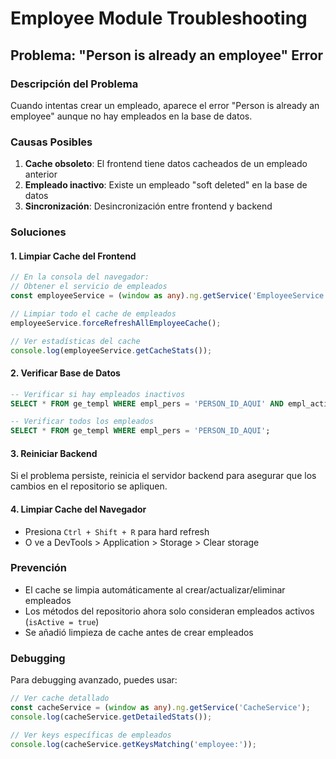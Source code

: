 # Employee Module Troubleshooting

## Problema: "Person is already an employee" Error

### Descripción del Problema
Cuando intentas crear un empleado, aparece el error "Person is already an employee" aunque no hay empleados en la base de datos.

### Causas Posibles
1. **Cache obsoleto**: El frontend tiene datos cacheados de un empleado anterior
2. **Empleado inactivo**: Existe un empleado "soft deleted" en la base de datos
3. **Sincronización**: Desincronización entre frontend y backend

### Soluciones

#### 1. Limpiar Cache del Frontend
```typescript
// En la consola del navegador:
// Obtener el servicio de empleados
const employeeService = (window as any).ng.getService('EmployeeService');

// Limpiar todo el cache de empleados
employeeService.forceRefreshAllEmployeeCache();

// Ver estadísticas del cache
console.log(employeeService.getCacheStats());
```

#### 2. Verificar Base de Datos
```sql
-- Verificar si hay empleados inactivos
SELECT * FROM ge_templ WHERE empl_pers = 'PERSON_ID_AQUI' AND empl_acti = false;

-- Verificar todos los empleados
SELECT * FROM ge_templ WHERE empl_pers = 'PERSON_ID_AQUI';
```

#### 3. Reiniciar Backend
Si el problema persiste, reinicia el servidor backend para asegurar que los cambios en el repositorio se apliquen.

#### 4. Limpiar Cache del Navegador
- Presiona `Ctrl + Shift + R` para hard refresh
- O ve a DevTools > Application > Storage > Clear storage

### Prevención
- El cache se limpia automáticamente al crear/actualizar/eliminar empleados
- Los métodos del repositorio ahora solo consideran empleados activos (`isActive = true`)
- Se añadió limpieza de cache antes de crear empleados

### Debugging
Para debugging avanzado, puedes usar:
```typescript
// Ver cache detallado
const cacheService = (window as any).ng.getService('CacheService');
console.log(cacheService.getDetailedStats());

// Ver keys específicas de empleados
console.log(cacheService.getKeysMatching('employee:'));
```



